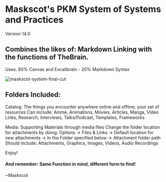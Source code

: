 # Maskscot's PKM System of Systems and Practices
Version 14.0

## Combines the likes of: Markdown Linking with the functions of TheBrain.

Uses: 80% Canvas and Excalibrain - 20% Markdown Syntax

![maskscot-system-final-cut](https://github.com/Maskscot/System-of-Practices-by-Maskscot/assets/112918049/2588ae77-5216-42dd-85da-3d499dd2f4f7)


## Folders Included:

Catalog: The things you encounter anywhere online and offline; your set of resources
Can include: Anime, Animations, Movies, Articles, Manga, Video Links, Research, Interviews, Talks/Podcast, Templates, Frameworks

Media: Supporting Materials through media files
Change the folder location for attachments by doing: Options -> Files & Links -> Default location for new attachments -> In the Folder specified below -> Attachment folder path  
Should include: Attachments, Graphics, Images, Videos, Audio Recordings

Enjoy!

#### And remember: Same Function in mind, different form to find!

~Maskscot
